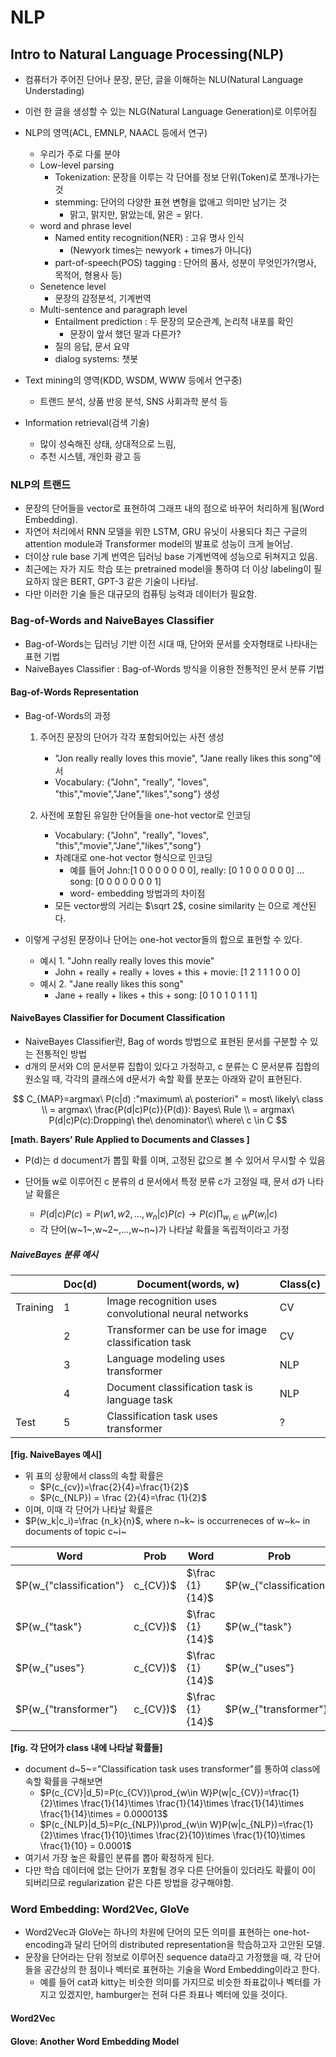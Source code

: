 # NLP

## Intro to Natural Language Processing(NLP)

- 컴퓨터가 주어진 단어나 문장, 문단, 글을 이해하는 NLU(Natural Language Understading)
- 이런 한 글을 생성할 수 있는 NLG(Natural Language Generation)로 이루어짐

- NLP의 영역(ACL, EMNLP, NAACL 등에서 연구)
  - 우리가 주로 다룰 분야
  - Low-level parsing 
    - Tokenization: 문장을 이루는 각 단어를 정보 단위(Token)로 쪼개나가는 것
    - stemming: 단어의 다양한 표현 변형을 없애고 의미만 남기는 것
      - 맑고, 맑지만, 맑았는데, 맑은 = 맑다.
  - word and phrase level
    - Named entity recognition(NER) : 고유 명사 인식 
      - (Newyork times는 newyork + times가 아니다)
    - part-of-speech(POS) tagging : 단어의 품사, 성분이 무엇인가?(명사, 목적어, 형용사 등)
  - Senetence level
    - 문장의 감정분석, 기계번역
  - Multi-sentence and paragraph level
    - Entailment prediction : 두 문장의 모순관계, 논리적 내포를 확인
      - 문장이 앞서 했던 말과 다른가?
    - 질의 응답, 문서 요약
    - dialog systems: 챗봇

- Text mining의 영역(KDD, WSDM, WWW 등에서 연구중)
  - 트랜드 분석, 상품 반응 분석, SNS 사회과학 분석 등

- Information retrieval(검색 기술)
  - 많이 성숙해진 상태, 상대적으로 느림,
  - 추천 시스템, 개인화 광고 등

### NLP의 트랜드

- 문장의 단어들을 vector로 표현하여 그래프 내의 점으로 바꾸어 처리하게 됨(Word Embedding).
- 자연어 처리에서 RNN 모델을 위한 LSTM, GRU 유닛이 사용되다 최근 구글의 attention module과 Transformer model의 발표로 성능이 크게 늘어남.
- 더이상 rule base 기계 번역은 딥러닝 base 기계번역에 성능으로 뒤쳐지고 있음.
- 최근에는 자가 지도 학습 또는 pretrained model을 통하여 더 이상 labeling이 필요하지 않은 BERT, GPT-3 같은 기술이 나타남.
- 다만 이러한 기술 들은 대규모의 컴퓨팅 능력과 데이터가 필요함.

### Bag-of-Words and NaiveBayes Classifier

- Bag-of-Words는 딥러닝 기반 이전 시대 때, 단어와 문서를 숫자형태로 나타내는 표현 기법
- NaiveBayes Classifier : Bag-of-Words 방식을 이용한 전통적인 문서 분류 기법

#### Bag-of-Words Representation

- Bag-of-Words의 과정

  1. 주어진 문장의 단어가 각각 포함되어있는 사전 생성
     - "Jon really really loves this movie", "Jane really likes this song"에서
     - Vocabulary: {"John", "really", "loves",  "this","movie","Jane","likes","song"} 생성

  2. 사전에 포함된 유일한 단어들을 one-hot vector로 인코딩
     - Vocabulary: {"John", "really", "loves",  "this","movie","Jane","likes","song"} 
     - 차례대로 one-hot vector 형식으로 인코딩
       - 예를 들어  John:[1 0 0 0 0 0 0 0], really: [0 1 0 0 0 0 0 0] ... song: [0 0 0 0 0 0 0 1]
       - word- embedding 방법과의 차이점
     - 모든 vector쌍의 거리는 $\sqrt 2$, cosine similarity 는 0으로 계산된다.

- 이렇게 구성된 문장이나 단어는 one-hot vector들의 합으로 표현할 수 있다.

  - 예시 1. "John really really loves this movie"
    - John + really + really + loves + this + movie: [1 2 1 1 1 0 0 0]
  - 예시 2. "Jane really likes this song"
    - Jane + really + likes + this + song: [0 1 0 1 0 1 1 1]

#### NaiveBayes Classifier for Document Classification

- NaiveBayes Classifier란, Bag of words 방법으로 표현된 문서를 구분할 수 있는 전통적인 방법
- d개의 문서와 C의 문서분류 집합이 있다고 가정하고, c 분류는 C 문서분류 집합의 원소일 때, 각각의 클래스에 d문서가 속할 확률 분포는 아래와 같이 표현된다.

$$
C_{MAP}=argmax\ P(c|d) :"maximum\ a\ posteriori" = most\ likely\ class \\ = argmax\ \frac{P(d|c)P(c)}{P(d)}: Bayes\ Rule \\ = argmax\ P(d|c)P(c):Dropping\ the\ denominator\\
where\ c \in C
$$

**[math. Bayers' Rule Applied to Documents and Classes ]**

- P(d)는 d document가 뽑힐 확률 이며, 고정된 값으로 볼 수 있어서 무시할 수 있음

- 단어들 w로 이루어진 c 분류의 d 문서에서 특정 분류 c가 고정일 때, 문서 d가 나타날 확률은
  - $P(d|c)P(c) = P(w1,w2,\dots,w_n|c)P(c)\rightarrow P(c)\prod_{w_i\in W}P(w_i|c)$
  - 각 단어(w~1~,w~2~,...,w~n~)가 나타날 확률을 독립적이라고 가정

##### NaiveBayes 분류 예시

|          | Doc(d) | Document(words, w)                                   | Class(c) |
| -------- | ------ | ---------------------------------------------------- | -------- |
| Training | 1      | Image recognition uses convolutional neural networks | CV       |
|          | 2      | Transformer can be use for image classification task | CV       |
|          | 3      | Language modeling uses transformer                   | NLP      |
|          | 4      | Document classification task is language task        | NLP      |
| Test     | 5      | Classification task uses transformer                 | ?        |

**[fig. NaiveBayes 예시]**

- 위 표의 상황에서 class의 속할 확률은
  - $P(c_{cv})=\frac{2}{4}=\frac{1}{2}$
  - $P(c_{NLP}) = \frac {2}{4}=\frac {1}{2}$
- 이며, 이때 각 단어가 나타날 확률은
-  $P(w_k|c_i)=\frac {n_k}{n}$, where n~k~ is occurreneces of w~k~ in documents of topic c~i~

| Word                             | Prob            | Word                              | Prob            |
| -------------------------------- | --------------- | --------------------------------- | --------------- |
| $P(w_{"classification"}|c_{CV})$ | $\frac {1}{14}$ | $P(w_{"classification"}|c_{NLP})$ | $\frac {1}{10}$ |
| $P(w_{"task"}|c_{CV})$           | $\frac {1}{14}$ | $P(w_{"task"}|c_{NLP})$           | $\frac {2}{10}$ |
| $P(w_{"uses"}|c_{CV})$           | $\frac {1}{14}$ | $P(w_{"uses"}|c_{NLP})$           | $\frac {1}{10}$ |
| $P(w_{"transformer"}|c_{CV})$    | $\frac {1}{14}$ | $P(w_{"transformer"}|c_{NLP})$    | $\frac {1}{10}$ |

**[fig. 각 단어가 class 내에 나타날 확률들]**

- document d~5~="Classification task uses transformer"를 통하여 class에 속할 확률을 구해보면
  - $P(c_{CV}|d_5)=P(c_{CV})\prod_{w\in W}P(w|c_{CV})=\frac{1}{2}\times \frac{1}{14}\times \frac{1}{14}\times \frac{1}{14}\times \frac{1}{14}\times = 0.000013$
  - $P(c_{NLP}|d_5)=P(c_{NLP})\prod_{w\in W}P(w|c_{NLP})=\frac{1}{2}\times \frac{1}{10}\times \frac{2}{10}\times \frac{1}{10}\times \frac{1}{10} = 0.0001$
- 여기서 가장 높은 확률인 분류를 뽑아 확정하게 된다.
- 다만 학습 데이터에 없는 단어가 포함될 경우 다른 단어들이 있더라도 확률이 0이 되버리므로 regularization 같은 다른 방법을 강구해야함.

### Word Embedding: Word2Vec, GloVe

- Word2Vec과 GloVe는 하나의 차원에 단어의 모든 의미를 표현하는 one-hot-encoding과 달리 단어의 distributed representation을 학습하고자 고안된 모델.
- 문장을 단어라는 단위 정보로 이루어진 sequence data라고 가정했을 때, 각 단어들을 공간상의 한 점이나 벡터로 표현하는 기술을 Word Embedding이라고 한다.
  - 예를 들어 cat과 kitty는 비슷한 의미를 가지므로 비슷한 좌표값이나 벡터를 가지고 있겠지만, hamburger는 전혀 다른 좌표나 벡터에 있을 것이다.

#### Word2Vec



#### Glove: Another Word Embedding Model

